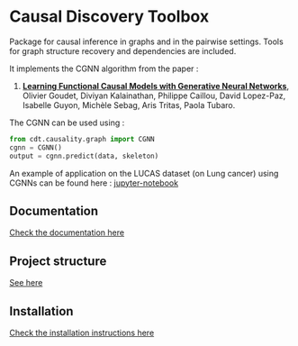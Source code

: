 # Causal Discovery Toolbox

Package for causal inference in graphs and in the pairwise settings. Tools for graph structure recovery and dependencies are included. 

It implements the CGNN algorithm from the paper :
1. [**Learning Functional Causal Models with Generative Neural Networks**](https://arxiv.org/abs/1709.05321), Olivier Goudet, Diviyan Kalainathan, Philippe Caillou, David Lopez-Paz, Isabelle Guyon, Michèle Sebag, Aris Tritas, Paola Tubaro.

The CGNN can be used using :

```python
from cdt.causality.graph import CGNN
cgnn = CGNN()
output = cgnn.predict(data, skeleton)
```

An example of application on the LUCAS dataset (on Lung cancer) using CGNNs can be found here : [jupyter-notebook](LUCAS_example/Discovery_LUCAS.ipynb)

## Documentation 

[Check the documentation here](documentation.md)

## Project structure

[See here](Specifications.md)

## Installation

[Check the installation instructions here](installation_instructions.md)



